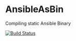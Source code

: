 # AnsibleAsBin
Compiling static Ansible Binary

[![Build Status](https://travis-ci.org/otassetti/AnsibleAsBin.svg?branch=master)](https://travis-ci.org/otassetti/AnsibleAsBin)
